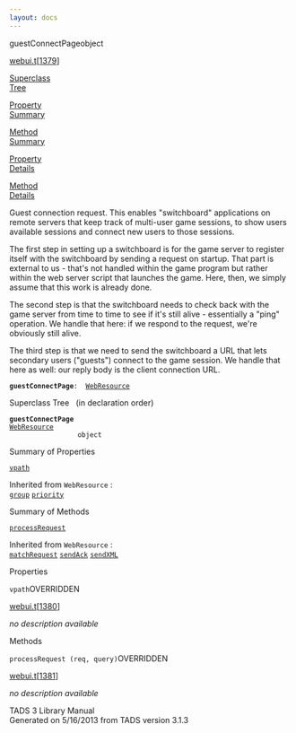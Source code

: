 ```yaml
---
layout: docs
---
```

<span class="title">guestConnectPage</span><span class="type">object</span>

[webui.t](../file/webui.t.html)\[[1379](../source/webui.t.html#1379)\]

[Superclass  
Tree](#_SuperClassTree_)

[Property  
Summary](#_PropSummary_)

[Method  
Summary](#_MethodSummary_)

[Property  
Details](#_Properties_)

[Method  
Details](#_Methods_)



Guest connection request. This enables "switchboard" applications on
remote servers that keep track of multi-user game sessions, to show
users available sessions and connect new users to those sessions.

The first step in setting up a switchboard is for the game server to
register itself with the switchboard by sending a request on startup.
That part is external to us - that's not handled within the game program
but rather within the web server script that launches the game. Here,
then, we simply assume that this work is already done.

The second step is that the switchboard needs to check back with the
game server from time to time to see if it's still alive - essentially a
"ping" operation. We handle that here: if we respond to the request,
we're obviously still alive.

The third step is that we need to send the switchboard a URL that lets
secondary users ("guests") connect to the game session. We handle that
here as well: our reply body is the client connection URL.

**`guestConnectPage`**` :   `[`WebResource`](../object/WebResource.html)



<span id="_SuperClassTree_"></span>



<span class="hdln">Superclass Tree</span>   (in declaration order)



**`guestConnectPage`**  
[`WebResource`](../object/WebResource.html)  
`                 object`  
<span id="_PropSummary_"></span>



<span class="hdln">Summary of Properties</span>  



[`vpath`](#vpath)

Inherited from `WebResource` :  
[`group`](../object/WebResource.html#group) [`priority`](../object/WebResource.html#priority)

<span id="_MethodSummary_"></span>



<span class="hdln">Summary of Methods</span>  



[`processRequest`](#processRequest)

Inherited from `WebResource` :  
[`matchRequest`](../object/WebResource.html#matchRequest) [`sendAck`](../object/WebResource.html#sendAck) [`sendXML`](../object/WebResource.html#sendXML)

<span id="_Properties_"></span>



<span class="hdln">Properties</span>  



<span id="vpath"></span>

`vpath`<span class="rem">OVERRIDDEN</span>

[webui.t](../file/webui.t.html)\[[1380](../source/webui.t.html#1380)\]



*no description available*



<span id="_Methods_"></span>



<span class="hdln">Methods</span>  



<span id="processRequest"></span>

`processRequest (req, query)`<span class="rem">OVERRIDDEN</span>

[webui.t](../file/webui.t.html)\[[1381](../source/webui.t.html#1381)\]



*no description available*





TADS 3 Library Manual  
Generated on 5/16/2013 from TADS version 3.1.3


